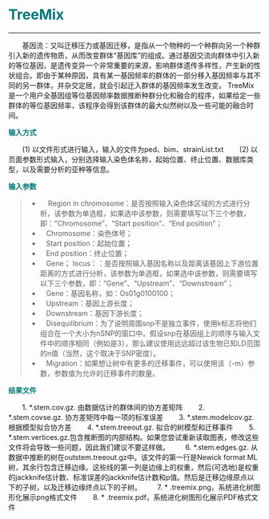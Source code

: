 # <font color="#007979">TreeMix</font>

---

&#160; &#160; &#160; &#160;基因流：又叫迁移压力或基因迁移，是指从一个物种的一个种群向另一个种群引入新的遗传物质，从而改变群体“基因库”的组成。通过基因交流向群体中引入新的等位基因，是遗传变异一个非常重要的来源，影响群体遗传多样性，产生新的性状组合。即由于某种原因，具有某一基因频率的群体的一部分移入基因频率与其不同的另一群体，并杂交定居，就会引起迁入群体的基因频率发生改变。
TreeMix是一个用户全基因组等位基因频率数据推断种群分化和融合的程序，如果给定一些群体的等位基因频率，该程序会得到该群体的最大似然树以及一些可能的融合时间。

**<font color="#007979">输入方式</font>**

&#160; &#160; &#160; &#160;(1) 以文件形式进行输入，输入的文件为ped、bim、strainList.txt
&#160; &#160; &#160; &#160;(2) 以页面参数形式输入，分别选择输入染色体名称，起始位置、终止位置、数据库类型，以及需要分析的亚种等信息。 

**<font color="#007979">输入参数</font>**

> * &#160; &#160; Region in chromosome：是否按照输入染色体区域的方式进行分析，该参数为单选框，如果选中该参数，则需要填写以下三个参数，即：“Chromosome”、“Start position”、“End position”；
> * &#160; &#160;Chromosome：染色体号；
> * &#160; &#160;Start position：起始位置；
> * &#160; &#160;End position：终止位置；
> * &#160; &#160;Gene； locus：：是否按照输入基因名称以及距离该基因上下游位置距离的方式进行分析，该参数为单选框，如果选中该参数，则需要填写以下三个参数，即：“Gene”、“Upstream”、“Downstream”；
> * &#160; &#160;Gene：基因名称，如：Os01g0100100；
> * &#160; &#160;Upstream：基因上游长度；
> * &#160; &#160;Downstream：基因下游长度；
> * &#160; &#160;Disequilibrium：为了说明周围snp不是独立事件，使用k标志将他们组合在一个大小为nSNP的窗口中。假设snp在基因组上的顺序与输入文件中的顺序相同（例如是3），那么建议使用远远超过该生物已知LD范围的n值（当然，这个取决于SNP密度）。
> * &#160; &#160;Migration：如果想让树中有更多的迁移事件，可以使用该（-m）参数，参数值为允许的迁移事件的数量。


**<font color="#007979">结果文件</font>**

&#160; &#160; &#160; &#160;1. *.stem.cov.gz. 由数据估计的群体间的协方差矩阵
&#160; &#160; &#160; &#160;2. *.stem.covse.gz. 协方差矩阵中每一项的标准误差
&#160; &#160; &#160; &#160;3. *.stem.modelcov.gz. 根据模型拟合协方差
&#160; &#160; &#160; &#160;4. *.stem.treeout.gz. 拟合的树模型和迁移事件
&#160; &#160; &#160; &#160;5. *.stem.vertices.gz.包含推断图的内部结构。如果您尝试重新读取图表，修改这些文件将会导致一些问题，因此我们建议不要这样做。
&#160; &#160; &#160; &#160;6. *.stem.edges.gz. 从数据中推断的树在outstem.treeout.gz中。该文件的第一行是Newick format ML树，其余行包含迁移边缘。这些线的第一列是边缘上的权重，然后(可选地)是权重的jackknife估计数、标准误差的jackknife估计数和p值。然后是迁移边缘原点以下的子树，以及迁移边缘终点以下的子树。
&#160; &#160; &#160; &#160;7. * .treemix.png，系统进化树图形化展示png格式文件
&#160; &#160; &#160; &#160;8. * .treemix.pdf，系统进化树图形化展示PDF格式文件

